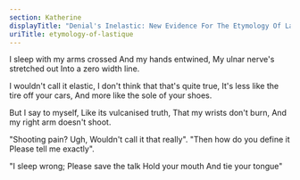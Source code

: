 ```yaml
---
section: Katherine
displayTitle: "Denial's Inelastic: New Evidence For The Etymology Of Lastique"
uriTitle: etymology-of-lastique
---
```


I sleep with my arms crossed
And my hands entwined,
My ulnar nerve's stretched out
Into a zero width line.

I wouldn't call it elastic,
I don't think that that's quite true,
It's less like the tire off your cars,
And more like the sole of your shoes.

But I say to myself,
Like its vulcanised truth,
That my wrists don't burn,
And my right arm doesn't shoot.

"Shooting pain? Ugh,
Wouldn't call it that really".
"Then how do you define it
Please tell me exactly".

"I sleep wrong;
Please save the talk
Hold your mouth
And tie your tongue"
